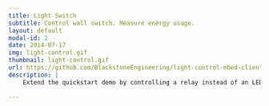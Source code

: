 ```yaml
---
title: Light Switch
subtitle: Control wall switch. Measure energy usage.
layout: default
modal-id: 2
date: 2014-07-17
img: light-control.gif
thumbnail: light-control.gif
url: https://github.com/BlackstoneEngineering/light-control-mbed-client
description: |
    Extend the quickstart demo by controlling a relay instead of an LED. Add sensor that reports energy used by light switch in near real time! 

---
```

